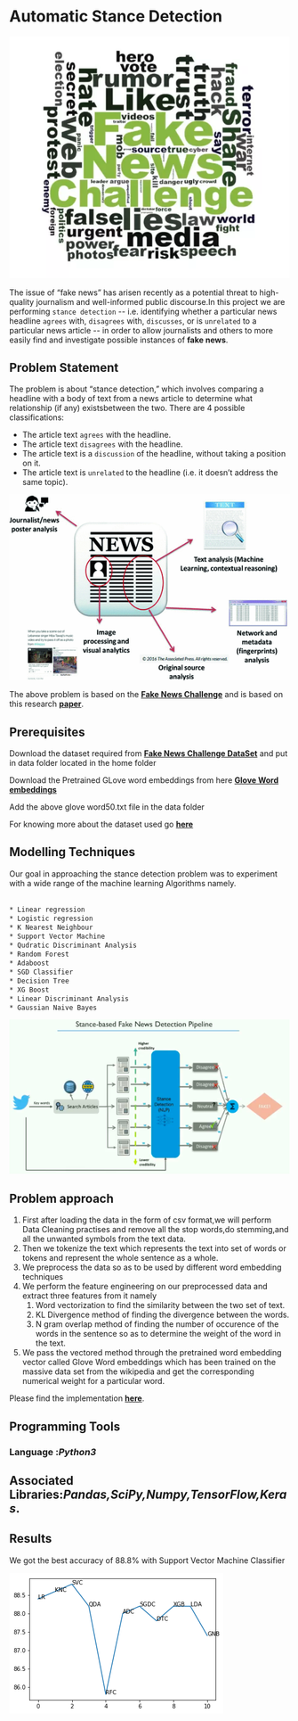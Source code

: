 # Automatic Stance Detection
![](/images/fake.png)

The issue of “fake news” has arisen recently as a potential threat to high-quality
journalism and well-informed public discourse.In this project we are performing
`stance detection` -- i.e. identifying whether a particular news headline `agrees`
with, `disagrees` with, `discusses`, or is `unrelated` to a particular news article -- in
order to allow journalists and others to more easily find and investigate possible
instances of **fake news**.

## Problem Statement

The problem is about “stance detection,” which involves comparing a headline with a body of text
from a news article to determine what relationship (if any) existsbetween the two. There are 4
possible classifications:
* The article text `agrees` with the headline.  
* The article text `disagrees` with the headline.  
* The article text is a `discussion` of the headline, without taking a position on it.  
* The article text is `unrelated` to the headline (i.e. it doesn’t address the same topic).  

![](/images/fake_news_challenge.png)

The above problem is based on the **[Fake News Challenge](http://www.fakenewschallenge.org/)** and is based on this research **[paper](https://web.stanford.edu/class/archive/cs/cs224n/cs224n.1174/reports/2760230.pdf)**.

## Prerequisites
Download the dataset required from **[Fake News Challenge DataSet](https://github.com/FakeNewsChallenge/fnc-1)**
and put in data folder located in the home folder  

Download the Pretrained GLove word embeddings from here **[Glove Word embeddings](https://www.kaggle.com/rtatman/glove-global-vectors-for-word-representation#glove.6B.50d.txt)**

Add the above glove word50.txt file in the data folder

For knowing more about the dataset used go **[here](https://github.com/Abhinav1004/Fake-News-Stance-Detection/blob/master/data/AbouttheDataset.md)**

## Modelling Techniques
Our goal in approaching the stance detection problem was to experiment with a wide range of the machine learning Algorithms namely.
```

* Linear regression  
* Logistic regression  
* K Nearest Neighbour  
* Support Vector Machine  
* Qudratic Discriminant Analysis  
* Random Forest  
* Adaboost  
* SGD Classifier  
* Decision Tree  
* XG Boost  
* Linear Discriminant Analysis  
* Gaussian Naive Bayes  

```
![](/images/techniques_fake_news.png)


## Problem approach
1. First after loading the data in the form of csv format,we will perform
Data Cleaning practises and remove all the stop words,do
stemming,and all the unwanted symbols from the text data.
2. Then we tokenize the text which represents the text into set of words
or tokens and represent the whole sentence as a whole.
3. We preprocess the data so as to be used by different word
embedding techniques   
4. We perform the feature engineering on our preprocessed data and
extract three features from it namely   
      1. Word vectorization to find the similarity between the two set of
          text.   
      2. KL Divergence method of finding the divergence between the
          words.   
      3. N gram overlap method of finding the number of occurence of
        the words in the sentence so as to determine the weight of the
        word in the text.   
5. We pass the vectored method through the pretrained word embedding
vector called Glove Word embeddings which has been trained on the
massive data set from the wikipedia and get the corresponding numerical
weight for a particular word.   


Please find the implementation **[here](/Stance_Detection.ipynb)**.

## Programming Tools   
### Language :*Python3*  
## Associated Libraries:*Pandas,SciPy,Numpy,TensorFlow,Keras*.  


## Results

We got the best accuracy of 88.8% with Support Vector Machine Classifier

![](images/results.png)
